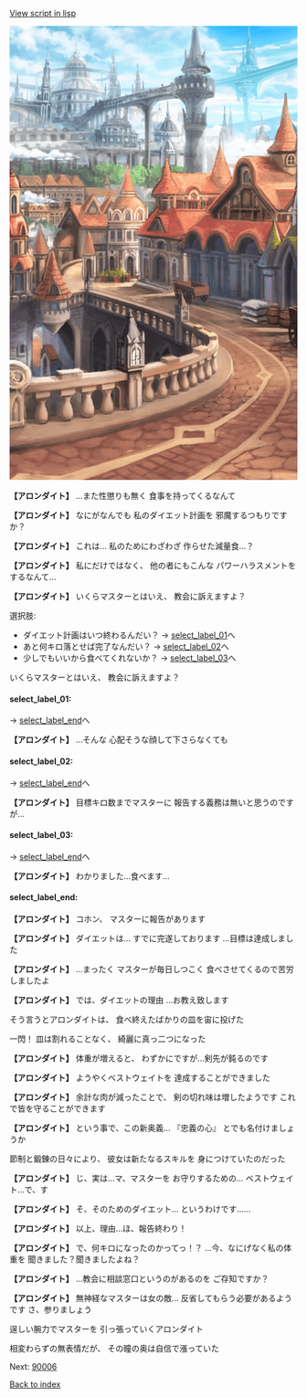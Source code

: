 [View script in lisp](../scripts/10073203.txt)

![town.png](../images/backgrounds/town.png)

**【アロンダイト】**
…また性懲りも無く
食事を持ってくるなんて

**【アロンダイト】**
なにがなんでも
私のダイエット計画を
邪魔するつもりですか？

**【アロンダイト】**
これは…
私のためにわざわざ
作らせた減量食…？

**【アロンダイト】**
私にだけではなく、
他の者にもこんな
パワーハラスメントをするなんて…

**【アロンダイト】**
いくらマスターとはいえ、
教会に訴えますよ？

選択肢:
- ダイエット計画はいつ終わるんだい？ → [select_label_01](#select_label_01)へ
- あと何キロ落とせば完了なんだい？ → [select_label_02](#select_label_02)へ
- 少しでもいいから食べてくれないか？ → [select_label_03](#select_label_03)へ

いくらマスターとはいえ、
教会に訴えますよ？

#### select_label_01:
 → [select_label_end](#select_label_end)へ

**【アロンダイト】**
…そんな
心配そうな顔して下さらなくても

#### select_label_02:
 → [select_label_end](#select_label_end)へ

**【アロンダイト】**
目標キロ数までマスターに
報告する義務は無いと思うのですが…

#### select_label_03:
 → [select_label_end](#select_label_end)へ

**【アロンダイト】**
わかりました…食べます…

#### select_label_end:

**【アロンダイト】**
コホン、
マスターに報告があります

**【アロンダイト】**
ダイエットは…
すでに完遂しております
…目標は達成しました

**【アロンダイト】**
…まったく
マスターが毎日しつこく
食べさせてくるので苦労しましたよ

**【アロンダイト】**
では、ダイエットの理由
…お教え致します

そう言うとアロンダイトは、
食べ終えたばかりの皿を宙に投げた

一閃！
皿は割れることなく、
綺麗に真っ二つになった

**【アロンダイト】**
体重が増えると、
わずかにですが…剣先が鈍るのです

**【アロンダイト】**
ようやくベストウェイトを
達成することができました

**【アロンダイト】**
余計な肉が減ったことで、
剣の切れ味は増したようです
これで皆を守ることができます

**【アロンダイト】**
という事で、この新奥義…
『忠義の心』
とでも名付けましょうか

節制と鍛錬の日々により、
彼女は新たなるスキルを
身につけていたのだった

**【アロンダイト】**
じ、実は…マ、マスターを
お守りするための…
ベストウェイト…で、す

**【アロンダイト】**
そ、そのためのダイエット…
というわけです……

**【アロンダイト】**
以上、理由…ほ、報告終わり！

**【アロンダイト】**
で、何キロになったのかってっ！？
…今、なにげなく私の体重を
聞きました？聞きましたよね？

**【アロンダイト】**
…教会に相談窓口というのがあるのを
ご存知ですか？

**【アロンダイト】**
無神経なマスターは女の敵…
反省してもらう必要があるようです
さ、参りましょう

逞しい腕力でマスターを
引っ張っていくアロンダイト

相変わらずの無表情だが、
その瞳の奥は自信で漲っていた

Next: [90006](90006.md)

[Back to index](index.md)
